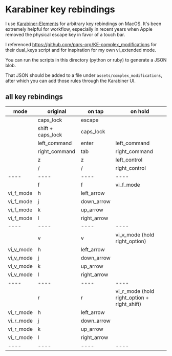 # Karabiner key rebindings

I use [Karabiner-Elements](https://karabiner-elements.pqrs.org/) for arbitrary key rebindings on MacOS. It's been extremely helpful for workflow, especially in recent years when Apple removed the physical escape key in favor of a touch bar.

I referenced https://github.com/pqrs-org/KE-complex_modifications for their dual_keys script and for inspiration for my own vi_extended mode.

You can run the scripts in this directory (python or ruby) to generate a JSON blob.

That JSON should be added to a file under `assets/complex_modifications`, after which you can add those rules through the Karabiner UI.

## all key rebindings

| mode      | original          | on tap      | on hold                                     |
| ----      | ----              | ----        | ----                                        |
|           | caps_lock         | escape      |                                             |
|           | shift + caps_lock | caps_lock   |                                             |
|           | left_command      | enter       | left_command                                |
|           | right_command     | tab         | right_command                               |
|           | z                 | z           | left_control                                |
|           | /                 | /           | right_control                               |
| ----      | ----              | ----        | ----                                        |
|           | f                 | f           | vi_f_mode                                   |
| vi_f_mode | h                 | left_arrow  |                                             |
| vi_f_mode | j                 | down_arrow  |                                             |
| vi_f_mode | k                 | up_arrow    |                                             |
| vi_f_mode | l                 | right_arrow |                                             |
| ----      | ----              | ----        | ----                                        |
|           | v                 | v           | vi_v_mode (hold right_option)               |
| vi_v_mode | h                 | left_arrow  |                                             |
| vi_v_mode | j                 | down_arrow  |                                             |
| vi_v_mode | k                 | up_arrow    |                                             |
| vi_v_mode | l                 | right_arrow |                                             |
| ----      | ----              | ----        | ----                                        |
|           | r                 | r           | vi_r_mode (hold right_option + right_shift) |
| vi_r_mode | h                 | left_arrow  |                                             |
| vi_r_mode | j                 | down_arrow  |                                             |
| vi_r_mode | k                 | up_arrow    |                                             |
| vi_r_mode | l                 | right_arrow |                                             |
| ----      | ----              | ----        | ----                                        |
